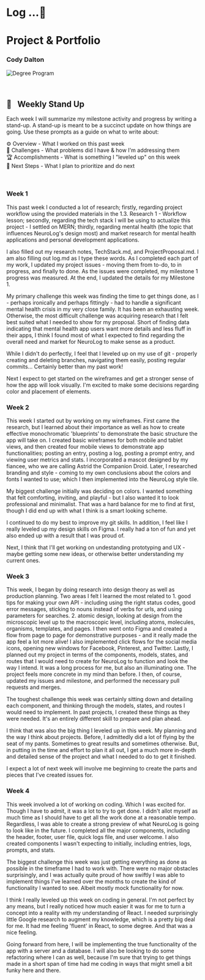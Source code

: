 
# Log ...🚀 



# Project & Portfolio
### Cody Dalton


![Degree Program](https://img.shields.io/badge/degree-web%20development-blue.svg)&nbsp; 

<br>


## 📢 &nbsp; Weekly Stand Up

Each week I will summarize my milestone activity and progress by writing a stand-up. A stand-up is meant to be a succinct update on how things are going. Use these prompts as a guide on what to write about:

⚙️ Overview - What I worked on this past week
<br>
🌵 Challenges - What problems did I have & how I'm addressing them
<br>
🏆 Accomplishments - What is something I "leveled up" on this week
<br>
🔮 Next Steps - What I plan to prioritize and do next

<br>

### Week 1

This past week I conducted a lot of research; firstly, regarding project workflow using the provided materials in the 1.3. Research 1 - Workflow lesson; secondly, regarding the tech stack I will be using to actualize this project - I settled on MERN; thirdly, regarding mental health (the topic that influences NeuroLog's design most) and market research for mental health applications and personal development applications.

I also filled out my research notes, TechStack.md, and ProjectProposal.md. I am also filling out log.md as I type these words. As I completed each part of my work, I updated my project issues - moving them from to-do, to in progress, and finally to done. As the issues were completed, my milestone 1 progress was measured. At the end, I updated the details for my Milestone 1.

My primary challenge this week was finding the time to get things done, as I - perhaps ironically and perhaps fittingly - had to handle a significant mental health crisis in my very close family. It has been an exhausting week. Otherwise, the most difficult challenge was acquiring research that I felt best suited what I needed to show for my proposal. Short of finding data indicating that mental health app users want more details and less fluff in their apps, I think I found most of what I expected to find regarding the overall need and market for NeuroLog to make sense as a product.

While I didn't do perfectly, I feel that I leveled up on my use of git - properly creating and deleting branches, navigating them easily, posting regular commits... Certainly better than my past work!

Next I expect to get started on the wireframes and get a stronger sense of how the app will look visually. I'm excited to make some decisions regarding color and placement of elements.

### Week 2

This week I started out by working on my wireframes. First came the research, but I learned about their importance as well as how to create effective monochromatic 'blueprints' to demonstrate the basic structure the app will take on. I created basic wireframes for both mobile and tablet views, and then created four mobile views to demonstrate app functionalities; posting an entry, posting a log, posting a prompt entry, and viewing user metrics and stats. I incorporated a mascot designed by my fiancee, who we are calling Astrid the Companion Droid. Later, I researched branding and style - coming to my own conclusions about the colors and fonts I wanted to use; which I then implemented into the NeuroLog style tile.

My biggest challenge initially was deciding on colors. I wanted something that felt comforting, inviting, and playful - but I also wanted it to look professional and minimalist. That was a hard balance for me to find at first, though I did end up with what I think is a smart looking scheme.

I continued to do my best to improve my git skills. In addition, I feel like I really leveled up my design skills on Figma. I really had a ton of fun and yet also ended up with a result that I was proud of.

Next, I think that I'll get working on undestanding prototyping and UX - maybe getting some new ideas, or otherwise better understanding my current ones.

### Week 3

This week, I began by doing research into design theory as well as production planning. Two areas I felt I learned the most related to 1. good tips for making your own API - including using the right status codes, good error messages, sticking to nouns instead of verbs for urls, and using parameters for searches. 2. atomic design, looking at design from the microscopic level up to the macroscopic level, including atoms, molecules, organisms, templates, and pages. I then went onto Figma and created a flow from page to page for demonstrative purposes - and it really made the app feel a lot more alive! I also implemented click flows for the social media icons, opening new windows for Facebook, Pinterest, and Twitter. Lastly, I planned out my project in terms of the components, models, states, and routes that I would need to create for NeuroLog to function and look the way I intend. It was a long process for me, but also an illuminating one. The project feels more concrete in my mind than before. I then, of course, updated my issues and milestone, and performed the necessary pull requests and merges.

The toughest challenge this week was certainly sitting down and detailing each component, and thinking through the models, states, and routes I would need to implement. In past projects, I created these things as they were needed. It's an entirely different skill to prepare and plan ahead.

I think that was also the big thing I leveled up in this week. My planning and the way I think about projects. Before, I admittedly did a lot of flying by the seat of my pants. Sometimes to great results and sometimes otherwise. But, in putting in the time and effort to plan it all out, I get a much more in-depth and detailed sense of the project and what I needed to do to get it finished.

I expect a lot of next week will involve me beginning to create the parts and pieces that I've created issues for.

### Week 4

This week involved a lot of working on coding. Which I was excited for. Though I have to admit, it was a lot to try to get done. I didn't allot myself as much time as I should have to get all the work done at a reasonable tempo. Regardless, I was able to create a strong preview of what NeuroLog is going to look like in the future. I completed all the major components, including the header, footer, user file, quick logs file, and user welcome. I also created components I wasn't expecting to initially, including entries, logs, prompts, and stats.

The biggest challenge this week was just getting everything as done as possible in the timeframe I had to work with. There were no major obstacles surprisingly, and I was actually quite proud of how swiftly I was able to implement things I've learned over the months to create the kind of functionality I wanted to see. Albeit mostly mock functionality for now.

I think I really leveled up this week on coding in general. I'm not perfect by any means, but I really noticed how much easier it was for me to turn a concept into a reality with my understanding of React. I needed surprisingly little Google research to augment my knowledge, which is a pretty big deal for me. It had me feeling 'fluent' in React, to some degree. And that was a nice feeling.

Going forward from here, I will be implementing the true functionality of the app with a server and a database. I will also be looking to do some refactoring where I can as well, because I'm sure that trying to get things made in a short span of time had me coding in ways that might smell a bit funky here and there.





<br>

